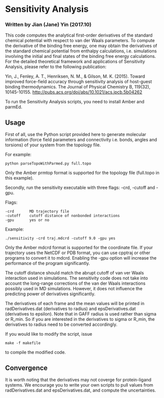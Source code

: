 # Sensitivity Analysis #

### Written by Jian (Jane) Yin (2017.10) ###

This code computes the analytical first-order derivatives of the standard chemical potential with respect to van der Waals parameters. To compute the derivative of the binding free 
energy, one may obtain the derivatives of the standard chemical potential from enthalpy calculations, i.e. simulations involving the initial and final states of the 
binding free energy calculations. For the detailed theoretical framework and applications of Sensitivity Analysis, please refer to the following publication:

Yin, J., Fenley, A. T., Henriksen, N. M., & Gilson, M. K. (2015). Toward improved force-field accuracy through sensitivity analysis of host-guest binding thermodynamics. 
The Journal of Physical Chemistry B, 119(32), 10145-10155. http://pubs.acs.org/doi/abs/10.1021/acs.jpcb.5b04262 

To run the Sensitivity Analysis scripts, you need to install Amber and parmEd.

## Usage ##

First of all, use the Python script provided here to generate molecular information (force field parameters and connectivity i.e. bonds, angles and torsions)  of your system
from the topology file.

For example:

	python parseTopoWithParmed.py full.topo

Only the Amber prmtop format is supported for the topology file (full.topo in this example).

Secondly, run the sensitivity executable with three flags: -crd, -cutoff and -gpu. 

Flags:

	-crd       MD trajectory file
	-cutoff    cutoff distance of nonbonded interactions
	-gpu       yes or no

Example:

	./sensitivity -crd traj.mdcrd -cutoff 9.0 -gpu yes

Only the Amber mdcrd format is supported for the coordinate file. If your trajectory uses the NetCDF or PDB format, you can use cpptraj or other programs to convert it to mdcrd. 
Enabling the -gpu option will increase the performance of the program significantly. 

The cutoff distance should match the abrupt cutoff of van ver Waals interaction used in simulations. The sensitivity code does not take into account the long-range corrections 
of the van der Waals interactions possibly used in MD simulations. However, it does not influence the predicting power of derivatives significantly. 

The derivatives of each frame and the mean values will be printed in radDerivatives.dat (derivatives to radius) and epsDerivatives.dat (derivatives to epsilon).
Note that in GAFF radius is used rather than sigma or R_min. So if you are interested in the derivatives to sigma or R_min, the derivatives to radius need to be converted accordingly.

If you would like to modify the script, issue

	make -f makefile
 
to compile the modified code. 

## Convergence ##

It is worth noting that the derivatives may not coverge for protein-ligand systems. We encourage you to write your own scripts to pull values from radDerivatives.dat
 and epsDerivatives.dat, and compute the uncertainties.   
